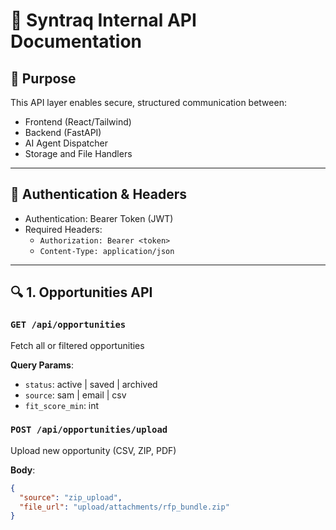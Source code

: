 # 🔌 Syntraq Internal API Documentation

## 🧭 Purpose
This API layer enables secure, structured communication between:
- Frontend (React/Tailwind)
- Backend (FastAPI)
- AI Agent Dispatcher
- Storage and File Handlers

---

## 🔐 Authentication & Headers

- Authentication: Bearer Token (JWT)
- Required Headers:
  - `Authorization: Bearer <token>`
  - `Content-Type: application/json`

---

## 🔍 1. Opportunities API

### `GET /api/opportunities`
Fetch all or filtered opportunities

**Query Params**:
- `status`: active | saved | archived
- `source`: sam | email | csv
- `fit_score_min`: int

### `POST /api/opportunities/upload`
Upload new opportunity (CSV, ZIP, PDF)

**Body**:
```json
{
  "source": "zip_upload",
  "file_url": "upload/attachments/rfp_bundle.zip"
}
